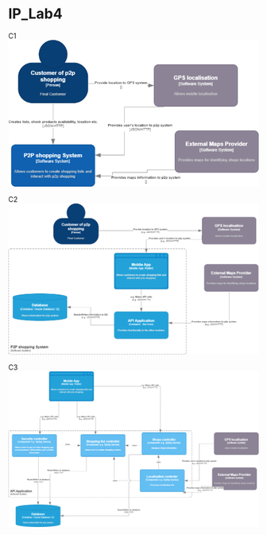# IP_Lab4

C1
![alt text](https://raw.githubusercontent.com/alinaduca/IP_Lab4/main/C4%20Diagrams/C4-L1.png?token=GHSAT0AAAAAAB7CWWGA6AZYIODRHY6LNMYEZAUF7SQ)

C2
![alt text](https://raw.githubusercontent.com/alinaduca/IP_Lab4/main/C4%20Diagrams/C4-L2.png?token=GHSAT0AAAAAAB7CWWGAUOKAVNYGPKPHAAOGZAUF76A)

C3
![alt text](https://github.com/alinaduca/IP_Lab4/blob/main/C4%20Diagrams/C4-L3.png?raw=true)
